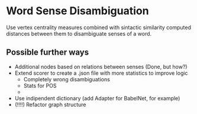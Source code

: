 # Word Sense Disambiguation

Use vertex centrality measures combined with sintactic similarity computed distances between them to disambiguate senses of a word.

## Possible further ways
* Additional nodes based on relations between senses (Done, but how?)
* Extend scorer to create a .json file with more statistics to improve logic
	* Completely wrong disambiguations
	* Stats for POS
	* 
* Use indipendent dictionary (add Adapter for BabelNet, for example)
* (!!!!) Refactor graph structure
